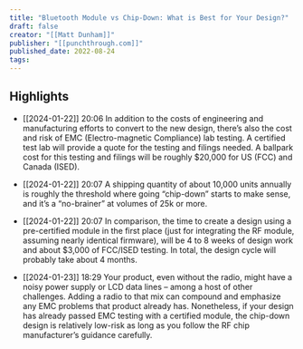 ```yaml
---
title: "Bluetooth Module vs Chip-Down: What is Best for Your Design?"
draft: false
creator: "[[Matt Dunham]]"
publisher: "[[punchthrough.com]]"
published_date: 2022-08-24
tags:
---
```



## Highlights
* [[2024-01-22]] 20:06  In addition to the costs of engineering and manufacturing efforts to convert to the new design, there’s also the cost and risk of EMC (Electro-magnetic Compliance) lab testing. A certified test lab will provide a quote for the testing and filings needed. A ballpark cost for this testing and filings will be roughly $20,000 for US (FCC) and Canada (ISED).

* [[2024-01-22]] 20:07  A shipping quantity of about 10,000 units annually is roughly the threshold where going “chip-down” starts to make sense, and it’s a “no-brainer” at volumes of 25k or more.

* [[2024-01-22]] 20:07  In comparison, the time to create a design using a pre-certified module in the first place (just for integrating the RF module, assuming nearly identical firmware), will be 4 to 8 weeks of design work and about $3,000 of FCC/ISED testing. In total, the design cycle will probably take about 4 months.

* [[2024-01-23]] 18:29  Your product, even without the radio, might have a noisy power supply or LCD data lines – among a host of other challenges. Adding a radio to that mix can compound and emphasize any EMC problems that product already has. Nonetheless, if your design has already passed EMC testing with a certified module, the chip-down design is relatively low-risk as long as you follow the RF chip manufacturer’s guidance carefully.

